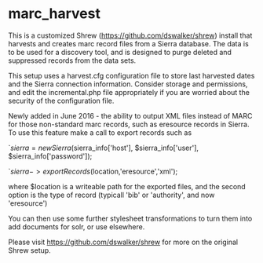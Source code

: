# marc_harvest
This is a customized Shrew (https://github.com/dswalker/shrew) install that harvests and creates marc record files from a Sierra database. The data is to be used for a discovery tool, and is designed to purge deleted and suppressed records from the data sets.

This setup uses a harvest.cfg configuration file to store last harvested dates and the Sierra connection information. Consider storage and permissions, and edit the incremental.php file appropriately if you are worried about the security of the configuration file.

Newly added in June 2016 - the ability to output XML files instead of MARC for those non-standard marc records, such as eresource records in Sierra.
To use this feature make a call to export records such as 

`$sierra = new Sierra($sierra_info['host'], $sierra_info['user'], $sierra_info['password']);

`$sierra->exportRecords($location,'eresource','xml');	

where $location is a writeable path for the exported files, and the second option is the type of record (typicall 'bib' or 'authority', and now 'eresource')

You can then use some further stylesheet transformations to turn them into add documents for solr, or use elsewhere.

Please visit https://github.com/dswalker/shrew for more on the original Shrew setup.


